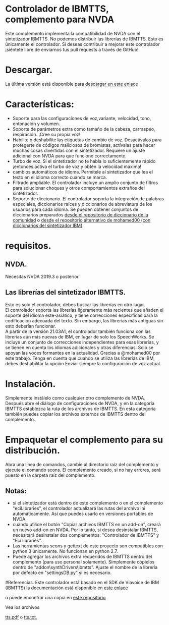 # Controlador de IBMTTS, complemento para NVDA #
  Este complemento implementa la compatibilidad de NVDA con el sintetizador IBMTTS.
  No podemos distribuir las librerías de IBMTTS. Esto es únicamente el controlador.
  Si deseas contribuir a mejorar este controlador ¡siéntete libre de enviarnos tus pull requests a través de GitHub!

# Descargar.
La última versión está disponible para [descargar en este enlace](https://davidacm.github.io/getlatest/gh/davidacm/NVDA-IBMTTS-Driver)

# Características:
* Soporte para las configuraciones de voz,variante, velocidad, tono, entonación y volumen.
* Soporte de  parámetros  extra como  tamaño de la cabeza, carraspeo, respiración. ¡Cree su propia voz!
* Habilite o deshabilite las etiquetas de cambio de voz. Desactívalas para protegerte de códigos maliciosos de bromistas, actívalas para hacer muchas cosas divertidas con el sintetizador. Requiere un ajuste adicional con NVDA para que funcione correctamente.
* Turbo de voz. Si el sintetizador no te habla lo suficientemente rápido ¡entonces activa el turbo de voz y obtén la velocidad máxima!
* cambios automáticos de idioma. Permítele al sintetizador que lea el texto en el idioma correcto cuando se marca.
* Filtrado ampliable. El controlador incluye un amplio conjunto de filtros para solucionar choques y otros comportamientos extraños del sintetizador.
* Soporte de diccionario. El controlador soporta la integración de palabras especiales, diccionarios raíces y diccionarios de abreviatura de los usuarios para cada idioma. Se pueden obtener conjuntos de diccionarios preparados [desde el repositorio de diccionario de la comunidad](https://github.com/thunderdrop/IBMTTSDictionaries) o [desde el repositorio alternativo de mohamed00 (con diccionarios del sintetizador IBM)](https://github.com/mohamed00/AltIBMTTSDictionaries)

# requisitos.
## NVDA.
  Necesitas NVDA 2019.3 o posterior.

## Las librerías del sintetizador IBMTTS.
  Esto es solo el controlador, debes buscar las librerías en otro lugar.  
  El controlador soporta las librerías ligeramente más recientes que añaden el soporte del idioma este-asiático, y tiene correcciones específicas para la codificación adecuada del texto. Sin embargo, las librerías más antiguas sin esto deberían funcionar.  
  A partir de la versión 21.03A1, el controlador también funciona con las librerías aún más nuevas de IBM, en lugar de solo los SpeechWorks. Se incluye un conjunto de correcciones independientes para esas librerías, y se tienen en cuenta los idiomas adicionales y otras diferencias. Solo se apoyan las voces formantes en la actualidad. Gracias a @mohamed00 por este trabajo. Tenga en cuenta que cuando se utiliza las librerías de IBM, debes deshabilitar la opción Enviar siempre la configuración de voz actual.

# Instalación.
  Simplemente instálelo como cualquier otro complemento de NVDA. Después abre el diálogo de configuraciones de NVDA, y en la categoría IBMTTS establezca la ruta de los archivos de IBMTTS.
  En esta categoría también puedes copiar los archivos externos de IBMTTS dentro del complemento.
  
# Empaquetar el complemento para su distribución.
  Abra una línea de comandos, cambie al directorio raíz del complemento y ejecute el comando scons. El complemento creado, si no hay errores, será puesto en la carpeta raíz del complemento.

## Notas:

* si el sintetizador está dentro de este complemento o en el complemento "eciLibraries", el controlador actualizará las rutas del archivo ini automáticamente. Así que puedes usarlo en versiones portables de NVDA.
* cuando utilice el botón "Copiar archivos IBMTTS en un add-on", creará un nuevo add-on en NVDA. Por lo tanto, si desea desinstalar IBMTTS, necesitará desinstalar dos complementos: "Controlador de IBMTTS" y "Eci libraries".
* Las herramientas scons y gettext de este proyecto son compatibles con python 3 únicamente. No funcionan en python 2.7.
* Puede agregar  los archivos extra requeridos de IBMTTS dentro del complemento (para uso personal solamente). Simplemente cópielos dentro de "addon\synthDrivers\ibmtts". Ajuste el nombre de la librería por defecto en "settingsDB.py" si es necesario.

#Referencias.
 Este controlador está basado en el SDK de Viavoice de IBM (IBMTTS) la documentación está disponible en [este enlace](http://web.archive.org/web/20191125091344/http://www.wizzardsoftware.com/docs/tts.pdf)

o puede encontrar una copia en [este repositorio](https://github.com/david-acm/NVDA-IBMTTS-Driver)

Vea los archivos

[tts.pdf](https://cdn.jsdelivr.net/gh/davidacm/NVDA-IBMTTS-Driver/apiReference/tts.pdf)
o [tts.txt.](https://cdn.jsdelivr.net/gh/davidacm/NVDA-IBMTTS-Driver/apiReference/tts.txt)
